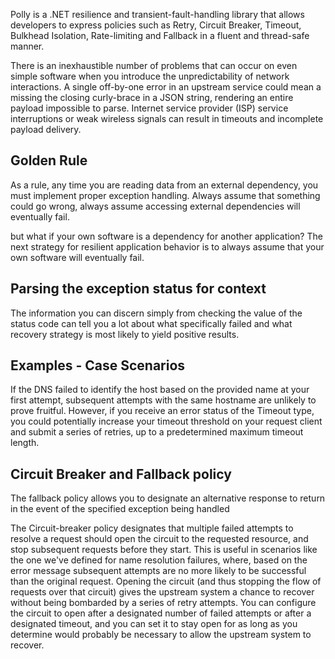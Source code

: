


Polly is a .NET resilience and transient-fault-handling library that allows developers
to express policies such as Retry, Circuit Breaker, Timeout, Bulkhead Isolation, Rate-limiting
and Fallback in a fluent and thread-safe manner.


There is an inexhaustible number of problems that can occur on even simple software when you
introduce the unpredictability of network interactions. A single off-by-one error in an upstream
service could mean a missing the closing curly-brace in a JSON string, rendering an entire payload
impossible to parse. Internet service provider (ISP) service interruptions or weak wireless signals
can result in timeouts and incomplete payload delivery.


## Golden Rule 
As a rule, any time you are reading data from an external dependency, you must implement proper
exception handling. Always assume that something could go wrong, always assume accessing external
dependencies will eventually fail.


but what if your own software is a dependency for another application? The next strategy for resilient
application behavior is to always assume that your own software will eventually fail.


## Parsing the exception status for context
The information you can discern simply from checking the value of the status code can tell you a lot
about what specifically failed and what recovery strategy is most likely to yield positive results.

## Examples - Case Scenarios 
If the DNS failed to identify the host based on the provided name at your first attempt, subsequent attempts
with the same hostname are unlikely to prove fruitful. However, if you receive an error status of the Timeout type,
you could potentially increase your timeout threshold on your request client and submit a series of retries, up
to a predetermined maximum timeout length.


## Circuit Breaker and Fallback policy
The fallback policy allows you to designate an alternative response to return in the event of the specified
exception being handled

The Circuit-breaker policy designates that multiple failed attempts to resolve a request should open the circuit
to the requested resource, and stop subsequent requests before they start. This is useful in scenarios like the one we've
defined for name resolution failures, where, based on the error message subsequent attempts are no more likely to be
successful than the original request. Opening the circuit (and thus stopping the flow of requests over that circuit)
gives the upstream system a chance to recover without being bombarded by a series of retry attempts. You can configure
the circuit to open after a designated number of failed attempts or after a designated timeout, and you can set it to
stay open for as long as you determine would probably be necessary to allow the upstream system to recover.


